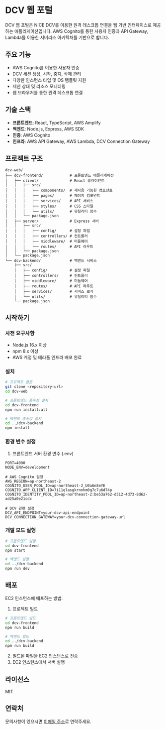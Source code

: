 # DCV 웹 포털

DCV 웹 포털은 NICE DCV를 이용한 원격 데스크톱 연결을 웹 기반 인터페이스로 제공하는 애플리케이션입니다. AWS Cognito를 통한 사용자 인증과 API Gateway, Lambda를 이용한 서버리스 아키텍처를 기반으로 합니다.

## 주요 기능

- AWS Cognito를 이용한 사용자 인증
- DCV 세션 생성, 시작, 중지, 삭제 관리
- 다양한 인스턴스 타입 및 OS 템플릿 지원
- 세션 상태 및 리소스 모니터링
- 웹 브라우저를 통한 원격 데스크톱 연결

## 기술 스택

- **프론트엔드**: React, TypeScript, AWS Amplify
- **백엔드**: Node.js, Express, AWS SDK
- **인증**: AWS Cognito
- **인프라**: AWS API Gateway, AWS Lambda, DCV Connection Gateway

## 프로젝트 구조

```
dcv-web/
├── dcv-frontend/            # 프론트엔드 애플리케이션
│   ├── client/              # React 클라이언트
│   │   ├── src/
│   │   │   ├── components/  # 재사용 가능한 컴포넌트
│   │   │   ├── pages/       # 페이지 컴포넌트
│   │   │   ├── services/    # API 서비스
│   │   │   ├── styles/      # CSS 스타일
│   │   │   └── utils/       # 유틸리티 함수
│   │   └── package.json
│   ├── server/              # Express 서버
│   │   ├── src/
│   │   │   ├── config/      # 설정 파일
│   │   │   ├── controllers/ # 컨트롤러
│   │   │   ├── middleware/  # 미들웨어
│   │   │   └── routes/      # API 라우트
│   │   └── package.json
│   └── package.json
└── dcv-backend/             # 백엔드 서비스
    ├── src/
    │   ├── config/          # 설정 파일
    │   ├── controllers/     # 컨트롤러
    │   ├── middleware/      # 미들웨어
    │   ├── routes/          # API 라우트
    │   ├── services/        # 서비스 로직
    │   └── utils/           # 유틸리티 함수
    └── package.json
```

## 시작하기

### 사전 요구사항

- Node.js 16.x 이상
- npm 8.x 이상
- AWS 계정 및 테라폼 인프라 배포 완료

### 설치

```bash
# 프로젝트 클론
git clone <repository-url>
cd dcv-web

# 프론트엔드 종속성 설치
cd dcv-frontend
npm run install:all

# 백엔드 종속성 설치
cd ../dcv-backend
npm install
```

### 환경 변수 설정

1. 프론트엔드 서버 환경 변수 (.env)
```
PORT=4000
NODE_ENV=development

# AWS Cognito 설정
AWS_REGION=ap-northeast-2
COGNITO_USER_POOL_ID=ap-northeast-2_U0a6n8eYE
COGNITO_APP_CLIENT_ID=7i11qlasgkrnnhm0q7c7u6d74p
COGNITO_IDENTITY_POOL_ID=ap-northeast-2:be53a762-d512-4d73-8d62-ad25a0e21cdc

# DCV 관련 설정
DCV_API_ENDPOINT=your-dcv-api-endpoint
DCV_CONNECTION_GATEWAY=your-dcv-connection-gateway-url
```

### 개발 모드 실행

```bash
# 프론트엔드 실행
cd dcv-frontend
npm start

# 백엔드 실행
cd ../dcv-backend
npm run dev
```

## 배포

EC2 인스턴스에 배포하는 방법:

1. 프로젝트 빌드
```bash
# 프론트엔드 빌드
cd dcv-frontend
npm run build

# 백엔드 빌드
cd ../dcv-backend
npm run build
```

2. 빌드된 파일을 EC2 인스턴스로 전송
3. EC2 인스턴스에서 서버 실행

## 라이선스

MIT

## 연락처

문의사항이 있으시면 [이메일 주소](mailto:your-email@example.com)로 연락주세요. 